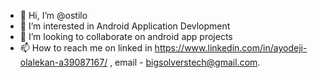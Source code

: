 - 👋 Hi, I’m @ostilo
- 👀 I’m interested in Android Application Devlopment
- 💞️ I’m looking to collaborate on android app projects
- 📫 How to reach me on linked in https://www.linkedin.com/in/ayodeji-olalekan-a39087167/ , email - bigsolverstech@gmail.com. 

<!---
ostilo/ostilo is a ✨ special ✨ repository because its `README.md` (this file) appears on your GitHub profile.
You can click the Preview link to take a look at your changes.
--->
